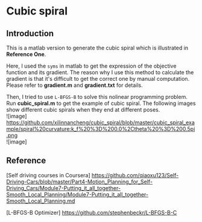 # Cubic spiral
## Introduction
This is a matlab version to generate the cubic spiral which is illustrated in __Reference One__.  
  
Here, I used the `syms` in matlab to get the expression of the objective function and its gradient. The reason why I use this method to calculate the gradient is that it's difficult to get the correct one by manual computation. Please refer to __gradient.m__ and __gradient.txt__ for details.  
  
Then, I tried to use `L-BFGS-B` to solve this nolinear programming problem. Run __cubic_spiral.m__ to get the example of cubic spiral. The following images show different cubic spirals when they end at different poses.  
![image] https://github.com/xilinnancheng/cubic_spiral/blob/master/cubic_spiral_example/spiral%20curvature:k_f%20%3D%200.0%2Ctheta%20%3D%200.5pi.png  
![image]

## Reference
[Self driving courses in Coursera] https://github.com/qiaoxu123/Self-Driving-Cars/blob/master/Part4-Motion_Planning_for_Self-Driving_Cars/Module7-Putting_it_all_together-Smooth_Local_Planning/Module7-Putting_it_all_together-Smooth_Local_Planning.md

[L-BFGS-B Optimizer] https://github.com/stephenbeckr/L-BFGS-B-C
